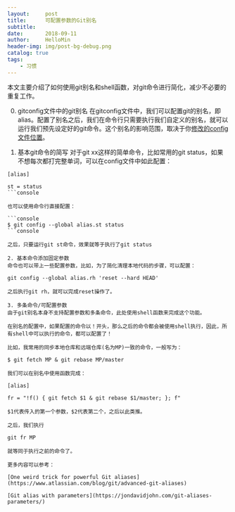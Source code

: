 ```yaml
---
layout:     post
title:      可配置参数的Git别名
subtitle:   
date:       2018-09-11
author:     HelloMin
header-img: img/post-bg-debug.png
catalog: true
tags:
    - 习惯
---
```

本文主要介绍了如何使用git别名和shell函数，对git命令进行简化，减少不必要的重复工作。

0. gitconfig文件中的git别名
在gitconfig文件中，我们可以配置git的别名，即alias。配置了别名之后，我们在命令行只需要执行我们自定义的别名，就可以运行我们预先设定好的git命令。这个别名的影响范围，取决于你[修改的config文件位置](https://git-scm.com/book/zh/v1/%E8%B5%B7%E6%AD%A5-%E5%88%9D%E6%AC%A1%E8%BF%90%E8%A1%8C-Git-%E5%89%8D%E7%9A%84%E9%85%8D%E7%BD%AE)。

1. 基本git命令的简写
对于git xx这样的简单命令，比如常用的git status，如果不想每次都打完整单词，可以在config文件中如此配置：

```console
[alias]

st = status
```console

也可以使用命令行直接配置：

```console
$ git config --global alias.st status
```console

之后，只要运行git st命令，效果就等于执行了git status

2. 基本命令添加固定参数
命令也可以带上一些配置参数，比如，为了简化清理本地代码的步骤，可以配置：

git config --global alias.rh 'reset --hard HEAD'

之后执行git rh，就可以完成reset操作了。

3. 多条命令/可配置参数
由于git别名本身不支持配置参数和多条命令，此处使用shell函数来完成这个功能。

在别名的配置中，如果配置的命令以！开头，那么之后的命令都会被使用shell执行，因此，所有shell中可以执行的命令，都可以配置了！

比如，我常用的同步本地仓库和远端仓库(名为MP)一致的命令，一般写为：

$ git fetch MP & git rebase MP/master

我们可以在别名中使用函数完成：

[alias]

fr = "!f() { git fetch $1 & git rebase $1/master; }; f"

$1代表传入的第一个参数，$2代表第二个，之后以此类推。

之后，我们执行

git fr MP

就等同于执行之前的命令了。

更多内容可以参考：

[One weird trick for powerful Git aliases](https://www.atlassian.com/blog/git/advanced-git-aliases)

[Git alias with parameters](https://jondavidjohn.com/git-aliases-parameters/)
